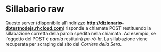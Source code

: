 # Sillabario raw 
Questo server (disponibile all'indirizzo <strong>http://dizionario-dbtestnodejs.rhcloud.com</strong>) risponde a chiamate POST restituendo la sillabazione corretta della parola spedita nella chiamata. Ad esempio, se l'oggetto del POST è <em>parola</em> restituirà <em>pa-rò-la</em>. La sillabazione viene recuperata per scraping dal sito del <em>Corriere della Sera</em>.


